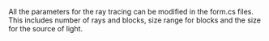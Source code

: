 All the parameters for the ray tracing can be modified in the form.cs files.
This includes number of rays and blocks, size range for blocks and the size for the source of light.
